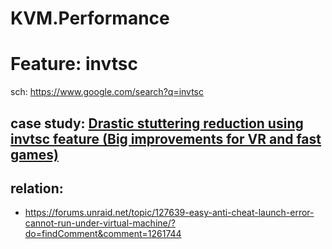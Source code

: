 # KVM.Performance
# Feature: invtsc
sch: https://www.google.com/search?q=invtsc

## case study: [Drastic stuttering reduction using invtsc feature (Big improvements for VR and fast games)](https://www.reddit.com/r/VFIO/comments/asf3tg/drastic_stuttering_reduction_using_invtsc_feature/)

## relation:
- https://forums.unraid.net/topic/127639-easy-anti-cheat-launch-error-cannot-run-under-virtual-machine/?do=findComment&comment=1261744
